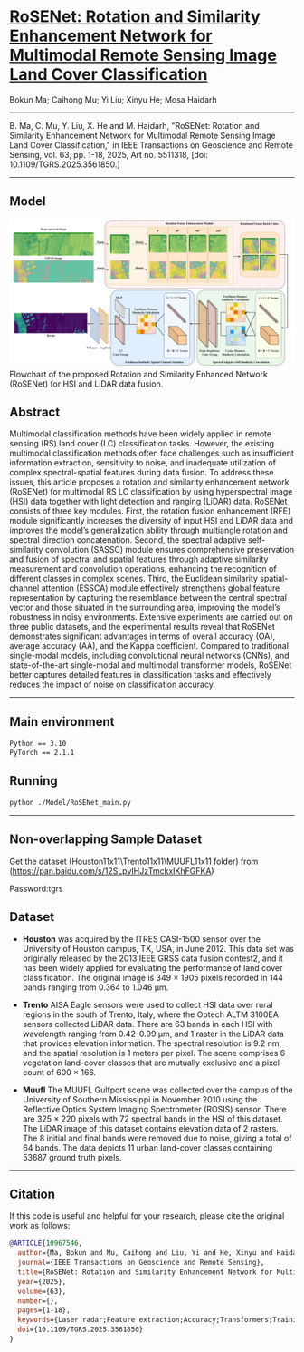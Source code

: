 # [RoSENet: Rotation and Similarity Enhancement Network for Multimodal Remote Sensing Image Land Cover Classification](https://ieeexplore.ieee.org/abstract/document/10967546)

Bokun Ma; Caihong Mu; Yi Liu; Xinyu He; Mosa Haidarh

---------------------

B. Ma, C. Mu, Y. Liu, X. He and M. Haidarh, "RoSENet: Rotation and Similarity Enhancement Network for Multimodal Remote Sensing Image Land Cover Classification," in IEEE Transactions on Geoscience and Remote Sensing, vol. 63, pp. 1-18, 2025, Art no. 5511318, [doi: 10.1109/TGRS.2025.3561850.]

---------------------

## Model
![Flowchart of the proposed Rotation and Similarity Enhanced Network (RoSENet) for HSI and LiDAR data fusion.](./source/flowchart.png)
Flowchart of the proposed Rotation and Similarity Enhanced Network (RoSENet) for HSI and LiDAR data fusion.

## Abstract
Multimodal classification methods have been widely applied in remote sensing (RS) land cover (LC) classification tasks. However, the existing multimodal classification methods often face challenges such as insufficient information extraction, sensitivity to noise, and inadequate utilization of complex spectral-spatial features during data fusion. To address these issues, this article proposes a rotation and similarity enhancement network (RoSENet) for multimodal RS LC classification by using hyperspectral image (HSI) data together with light detection and ranging (LiDAR) data. RoSENet consists of three key modules. First, the rotation fusion enhancement (RFE) module significantly increases the diversity of input HSI and LiDAR data and improves the model’s generalization ability through multiangle rotation and spectral direction concatenation. Second, the spectral adaptive self-similarity convolution (SASSC) module ensures comprehensive preservation and fusion of spectral and spatial features through adaptive similarity measurement and convolution operations, enhancing the recognition of different classes in complex scenes. Third, the Euclidean similarity spatial-channel attention (ESSCA) module effectively strengthens global feature representation by capturing the resemblance between the central spectral vector and those situated in the surrounding area, improving the model’s robustness in noisy environments. Extensive experiments are carried out on three public datasets, and the experimental results reveal that RoSENet demonstrates significant advantages in terms of overall accuracy (OA), average accuracy (AA), and the Kappa coefficient. Compared to traditional single-modal models, including convolutional neural networks (CNNs), and state-of-the-art single-modal and multimodal transformer models, RoSENet better captures detailed features in classification tasks and effectively reduces the impact of noise on classification accuracy.

---------------------

## Main environment
```
Python == 3.10
PyTorch == 2.1.1
```

## Running

```bash
python ./Model/RoSENet_main.py
```
---------------------
## Non-overlapping Sample Dataset

Get the dataset (Houston11x11\Trento11x11\MUUFL11x11 folder) from (https://pan.baidu.com/s/12SLpvIHJzTmckxIKhFGFKA)

Password:tgrs

## Dataset

* **Houston** was acquired by the ITRES CASI-1500 sensor over the University of Houston campus, TX, USA, in June 2012. This data set was originally released by the 2013 IEEE GRSS data fusion contest2, and it has been widely applied for evaluating the performance of land cover classification. The original image is 349 × 1905 pixels recorded in 144 bands ranging from 0.364 to 1.046 μm.

* **Trento** AISA Eagle sensors were used to collect HSI data over rural regions in the south of Trento, Italy, where the Optech ALTM 3100EA sensors collected LiDAR data. There are 63 bands in each HSI with wavelength ranging from 0.42-0.99 μm, and 1 raster in the LiDAR data that provides elevation information. The spectral resolution is 9.2 nm, and the spatial resolution is 1 meters per pixel. The scene comprises 6 vegetation land-cover classes that are mutually exclusive and a pixel count of 600 × 166.

* **Muufl** The MUUFL Gulfport scene was collected over the campus of the University of Southern Mississippi in November 2010 using the Reflective Optics System Imaging Spectrometer (ROSIS) sensor. There are 325 × 220 pixels with 72 spectral bands in the HSI of this dataset. The LiDAR image of this dataset contains elevation data of 2 rasters. The 8 initial and final bands were removed due to noise, giving a total of 64 bands. The data depicts 11 urban land-cover classes containing 53687 ground truth pixels.
---------------------
## Citation

If this code is useful and helpful for your research, please cite the original work as follows:

```bibtex
@ARTICLE{10967546,
  author={Ma, Bokun and Mu, Caihong and Liu, Yi and He, Xinyu and Haidarh, Mosa},
  journal={IEEE Transactions on Geoscience and Remote Sensing}, 
  title={RoSENet: Rotation and Similarity Enhancement Network for Multimodal Remote Sensing Image Land Cover Classification}, 
  year={2025},
  volume={63},
  number={},
  pages={1-18},
  keywords={Laser radar;Feature extraction;Accuracy;Transformers;Training;Noise;Data mining;Convolutional neural networks;Convolution;Deep learning;Convolutional neural networks (CNNs);hyperspectral image (HSI) classification;multimodal fusion;self-similarity},
  doi={10.1109/TGRS.2025.3561850}
}




